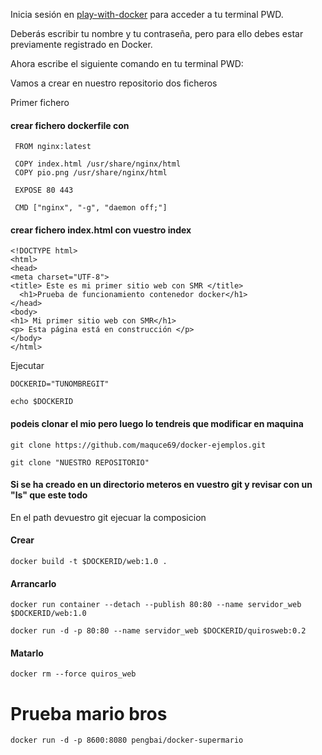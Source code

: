 Inicia sesión en [play-with-docker](https://labs.play-with-docker.com/) para acceder a tu terminal PWD.

Deberás escribir tu nombre y tu contraseña, pero para ello debes estar previamente registrado en Docker.

Ahora escribe el siguiente comando en tu terminal PWD:


Vamos a crear en nuestro repositorio dos ficheros 

Primer fichero 

#### crear fichero dockerfile con  
```
 FROM nginx:latest

 COPY index.html /usr/share/nginx/html
 COPY pio.png /usr/share/nginx/html

 EXPOSE 80 443     

 CMD ["nginx", "-g", "daemon off;"]
```
#### crear fichero index.html con vuestro index
```
<!DOCTYPE html>
<html>
<head>
<meta charset="UTF-8">
<title> Este es mi primer sitio web con SMR </title>
  <h1>Prueba de funcionamiento contenedor docker</h1>
</head>
<body>
<h1> Mi primer sitio web con SMR</h1>
<p> Esta página está en construcción </p>
</body>
</html>
```
Ejecutar 
```
DOCKERID="TUNOMBREGIT"
```
```
echo $DOCKERID
```
#### podeis clonar el mio pero luego lo tendreis que modificar en maquina
```
git clone https://github.com/maquce69/docker-ejemplos.git
```
```
git clone "NUESTRO REPOSITORIO"
```
#### Si se ha creado en un directorio  meteros en vuestro git y revisar con un "ls" que este todo
En el path devuestro git ejecuar la composicion

#### Crear
```
docker build -t $DOCKERID/web:1.0 .
```
#### Arrancarlo
```
docker run container --detach --publish 80:80 --name servidor_web  $DOCKERID/web:1.0
```

```
docker run -d -p 80:80 --name servidor_web $DOCKERID/quirosweb:0.2
```
#### Matarlo
```
docker rm --force quiros_web
```
# Prueba mario bros
```
docker run -d -p 8600:8080 pengbai/docker-supermario
```
